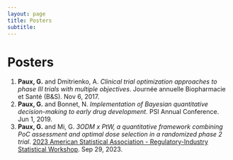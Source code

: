 ```yaml
---
layout: page
title: Posters
subtitle: 
---
```


# Posters

1. **Paux, G.** and Dmitrienko, A. *Clinical trial optimization approaches to phase III trials with multiple objectives*. Journée annuelle Biopharmacie et Santé (B&S). Nov 6, 2017.
2. **Paux, G.** and Bonnet, N. *Implementation of Bayesian quantitative decision-making to early drug development*. PSI Annual Conference. Jun 1, 2019.
3. **Paux, G.** and Mi, G. *3ODM x PtW, a quantitative framework combining PoC assessment and optimal dose selection in a randomized phase 2 trial*. [2023 American Statistical Association - Regulatory-Industry Statistical Workshop](https://ww2.amstat.org/meetings/biop/2023/). Sep 29, 2023.